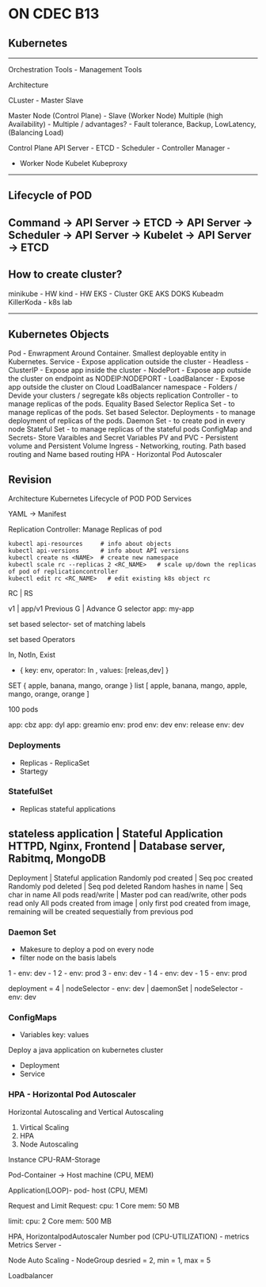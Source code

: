 # ON CDEC B13

## Kubernetes
-------------

Orchestration Tools - Management Tools 

Architecture 

CLuster - Master Slave

Master Node (Control Plane)   - Slave (Worker Node)
Multiple (high Availability)            - Multiple / advantages?
                                        - Fault tolerance, Backup, LowLatency, (Balancing Load)


Control Plane 
API Server - 
ETCD - 
Scheduler - 
Controller Manager - 

  - Worker Node
  Kubelet
  Kubeproxy

-------------------------------
Lifecycle of POD
---------------
Command -> API Server -> ETCD -> API Server -> Scheduler -> API Server -> Kubelet -> API Server -> ETCD
---------------

## How to create cluster?
minikube - HW
kind - HW
EKS - Cluster
GKE
AKS
DOKS
Kubeadm
KillerKoda - k8s lab

--------------

Kubernetes Objects
------------------
Pod - Enwrapment Around Container. Smallest deployable entity in Kubernetes.
Service - Expose application outside the cluster
    - Headless
    - ClusterIP - Expose app inside the cluster
    - NodePort - Expose app outside the cluster on endpoint as NODEIP:NODEPORT
    - LoadBalancer - Expose app outside the cluster on Cloud LoadBalancer
namespace - Folders / Devide your clusters / segregate k8s objects
replication Controller - to manage replicas of the pods. Equality Based Selector 
Replica Set - to manage replicas of the pods. Set based Selector.
Deployments - to manage deployment of replicas of the pods. 
Daemon Set - to create pod in every node 
Stateful Set - to manage replicas of the stateful pods
ConfigMap and  Secrets- Store Varaibles and Secret Variables
PV and PVC - Persistent volume and Persistent Volume
Ingress - Networking, routing. Path based routing and Name based routing
HPA - Horizontal Pod Autoscaler

## Revision

Architecture Kubernetes
Lifecycle of POD
POD
Services


YAML -> Manifest



Replication Controller: Manage Replicas of pod

```shell
kubectl api-resources     # info about objects
kubectl api-versions      # info about API versions
kubectl create ns <NAME>  # create new namespace
kubectl scale rc --replicas 2 <RC_NAME>   # scale up/down the replicas of pod of replicationcontroller
kubectl edit rc <RC_NAME>   # edit existing k8s object rc
```

RC | RS

v1 |  app/v1
Previous G | Advance G
selector
  app: my-app

set based selector-
set of matching labels

set based Operators
  
In, NotIn, Exist

 - { key: env, operator: In , values: [releas,dev] }


 SET { apple, banana, mango, orange }
 list [ apple, banana, mango, apple, mango, orange, orange ] 

 100 pods

 app: cbz
 app: dyl
 app: greamio
 env: prod
 env: dev
 env: release
 env: dev

### Deployments
- Replicas - ReplicaSet
- Startegy 

### StatefulSet
- Replicas stateful applications


stateless application   |    Stateful Application   
HTTPD, Nginx, Frontend  |  Database server, Rabitmq, MongoDB
--------------------
Deployment              | Stateful application
Randomly pod created    | Seq poc created
Randomly pod deleted    | Seq pod deleted
Random hashes in name   | Seq char in name
All pods read/write     | Master pod can read/write, other pods read only
All pods created from image   |  only first pod created from image, remaining will be created sequestially from previous pod


### Daemon Set
- Makesure to deploy a pod on every node
- filter node on the basis labels

1 - env: dev - 1
2 - env: prod
3 - env: dev - 1
4 - env: dev - 1
5 - env: prod



deployment = 4 | nodeSelector - env: dev |
daemonSet | nodeSelector - env: dev



### ConfigMaps
- Variables
key: values

Deploy a java application on kubernetes cluster
- Deployment
- Service

### HPA - Horizontal Pod Autoscaler

Horizontal Autoscaling and Vertical Autoscaling

1) Virtical Scaling
2) HPA
3) Node Autoscaling

Instance CPU-RAM-Storage

Pod-Container -> Host machine (CPU, MEM)

Application(LOOP)- pod- host (CPU, MEM)

Request and Limit
Request:
  cpu: 1 Core
  mem: 50 MB

limit:
  cpu: 2 Core
  mem: 500 MB

HPA, HorizontalpodAutoscaler
Number pod (CPU-UTILIZATION) - metrics
Metrics Server - 

Node Auto Scaling - NodeGroup desried = 2, min = 1, max = 5

Loadbalancer

























